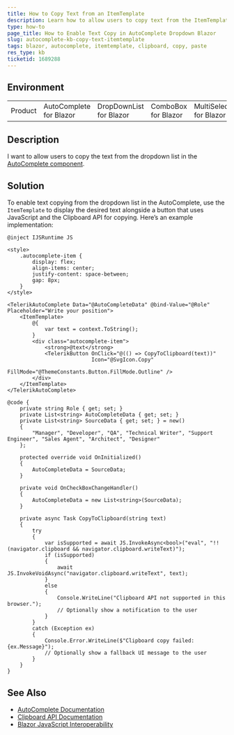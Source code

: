 ```yaml
---
title: How to Copy Text from an ItemTemplate
description: Learn how to allow users to copy text from the ItemTemplate in the AutoComplete for Blazor component.
type: how-to
page_title: How to Enable Text Copy in AutoComplete Dropdown Blazor
slug: autocomplete-kb-copy-text-itemtemplate
tags: blazor, autocomplete, itemtemplate, clipboard, copy, paste
res_type: kb
ticketid: 1689288
---
```


## Environment

<table>
    <tbody>
        <tr>
            <td>Product</td>
            <td>AutoComplete for Blazor</td>
            <td>DropDownList for Blazor</td>
            <td>ComboBox for Blazor</td>
            <td>MultiSelect for Blazor</td>
        </tr>
    </tbody>
</table>

## Description

I want to allow users to copy the text from the dropdown list in the [AutoComplete component](slug:autocomplete-overview).

## Solution

To enable text copying from the dropdown list in the AutoComplete, use the `ItemTemplate` to display the desired text alongside a button that uses JavaScript and the Clipboard API for copying. Here’s an example implementation:

````RAZOR
@inject IJSRuntime JS

<style>
    .autocomplete-item {
        display: flex;
        align-items: center;
        justify-content: space-between;
        gap: 8px;
    }
</style>

<TelerikAutoComplete Data="@AutoCompleteData" @bind-Value="@Role" Placeholder="Write your position">
    <ItemTemplate>
        @{
            var text = context.ToString();
        }
        <div class="autocomplete-item">
            <strong>@text</strong>
            <TelerikButton OnClick="@(() => CopyToClipboard(text))"
                           Icon="@SvgIcon.Copy"
                           FillMode="@ThemeConstants.Button.FillMode.Outline" />
        </div>
    </ItemTemplate>
</TelerikAutoComplete>

@code {
    private string Role { get; set; }
    private List<string> AutoCompleteData { get; set; }
    private List<string> SourceData { get; set; } = new()
    {
        "Manager", "Developer", "QA", "Technical Writer", "Support Engineer", "Sales Agent", "Architect", "Designer"
    };

    protected override void OnInitialized()
    {
        AutoCompleteData = SourceData;
    }

    private void OnCheckBoxChangeHandler()
    {
        AutoCompleteData = new List<string>(SourceData);
    }

    private async Task CopyToClipboard(string text)
    {
        try
        {
            var isSupported = await JS.InvokeAsync<bool>("eval", "!!(navigator.clipboard && navigator.clipboard.writeText)");
            if (isSupported)
            {
                await JS.InvokeVoidAsync("navigator.clipboard.writeText", text);
            }
            else
            {
                Console.WriteLine("Clipboard API not supported in this browser.");
                // Optionally show a notification to the user
            }
        }
        catch (Exception ex)
        {
            Console.Error.WriteLine($"Clipboard copy failed: {ex.Message}");
            // Optionally show a fallback UI message to the user
        }
    }
}
````

## See Also

* [AutoComplete Documentation](slug:autocomplete-overview)
* [Clipboard API Documentation](https://developer.mozilla.org/en-US/docs/Web/API/Clipboard_API)
* [Blazor JavaScript Interoperability](https://docs.microsoft.com/en-us/aspnet/core/blazor/javascript-interoperability)
